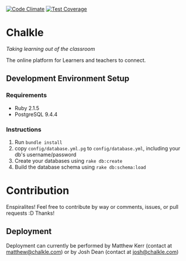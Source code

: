 [![Code Climate](https://codeclimate.com/repos/51e495cdc7f3a33ba7001482/badges/3bbdfdbfec9d58bcbe9c/gpa.svg)](https://codeclimate.com/repos/51e495cdc7f3a33ba7001482/feed)
[![Test Coverage](https://codeclimate.com/repos/51e495cdc7f3a33ba7001482/badges/3bbdfdbfec9d58bcbe9c/coverage.svg)](https://codeclimate.com/repos/51e495cdc7f3a33ba7001482/coverage)

# Chalkle
*Taking learning out of the classroom*

The online platform for Learners and teachers to connect.

## Development Environment Setup

### Requirements

* Ruby 2.1.5
* PostgreSQL 9.4.4

### Instructions

1. Run `bundle install`
1. copy `config/database.yml.pg` to `config/database.yml`, including your db's username/password
1. Create your databases using `rake db:create`
1. Build the database schema using `rake db:schema:load`

# Contribution

Enspiralites! Feel free to contribute by way or comments, issues, or pull requests :D Thanks!

## Deployment

Deployment can currently be performed by Matthew Kerr (contact at matthew@chalkle.com)
or by Josh Dean (contact at josh@chalkle.com)
